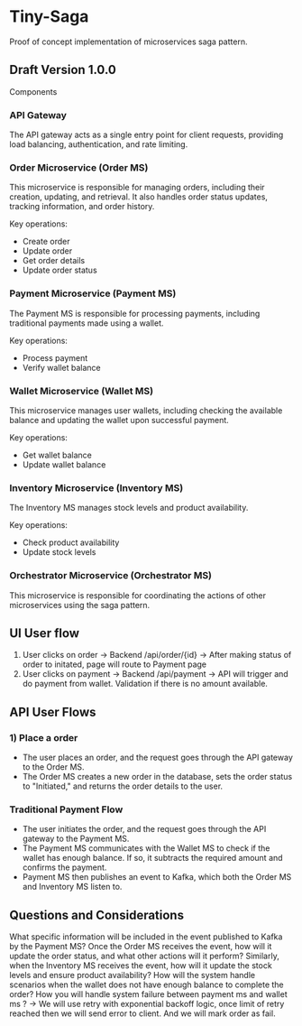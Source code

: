 # Tiny-Saga
Proof of concept implementation of microservices saga pattern.

## Draft Version 1.0.0

Components
### API Gateway
The API gateway acts as a single entry point for client requests, providing load balancing, authentication, and rate limiting.

### Order Microservice (Order MS)
This microservice is responsible for managing orders, including their creation, updating, and retrieval. It also handles order status updates, tracking information, and order history.

Key operations:
* Create order
* Update order
* Get order details
* Update order status

### Payment Microservice (Payment MS)
The Payment MS is responsible for processing payments, including traditional payments made using a wallet.

Key operations:
* Process payment
* Verify wallet balance

### Wallet Microservice (Wallet MS)
This microservice manages user wallets, including checking the available balance and updating the wallet upon successful payment.

Key operations:
* Get wallet balance
* Update wallet balance

### Inventory Microservice (Inventory MS)
The Inventory MS manages stock levels and product availability.

Key operations:
* Check product availability
* Update stock levels

### Orchestrator Microservice (Orchestrator MS)
This microservice is responsible for coordinating the actions of other microservices using the saga pattern.

## UI User flow
1) User clicks on order -> Backend /api/order/{id} -> After making status of order to initated, page will route to
Payment page
2) User clicks on payment -> Backend /api/payment -> API will trigger and do payment from wallet. Validation if there is no amount available.


## API User Flows

### 1) Place a order
* The user places an order, and the request goes through the API gateway to the Order MS.
* The Order MS creates a new order in the database, sets the order status to "Initiated," and returns the order details to the user.

### Traditional Payment Flow
* The user initiates the order, and the request goes through the API gateway to the Payment MS.
* The Payment MS communicates with the Wallet MS to check if the wallet has enough balance. If so, it subtracts the required amount and confirms the payment.
* Payment MS then publishes an event to Kafka, which both the Order MS and Inventory MS listen to.

## Questions and Considerations
What specific information will be included in the event published to Kafka by the Payment MS?
Once the Order MS receives the event, how will it update the order status, and what other actions will it perform?
Similarly, when the Inventory MS receives the event, how will it update the stock levels and ensure product availability?
How will the system handle scenarios when the wallet does not have enough balance to complete the order?
How you will handle system failure between payment ms and wallet ms ? -> We will use retry with exponential backoff logic, once limit of retry reached then we will send error to client. And we will mark order as fail.
